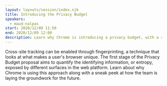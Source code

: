 ```yaml
---
layout: layouts/session/index.njk
title: Introducing the Privacy Budget
speakers:
  - maud-nalpas
start: 2020/12/09 11:50
end: 2020/12/09 12:00
description: Learn why Chrome is introducing a privacy budget, with a sneak peek at how the team is laying the groundwork for the future.
---
```


Cross-site tracking can be enabled through fingerprinting, a technique that looks at what makes a user's browser unique. The first stage of the Privacy Budget proposal aims to quantify the identifying information, or entropy, exposed by different surfaces in the web platform. Learn about why Chrome is using this approach along with a sneak peek at how the team is laying the groundwork for the future.
